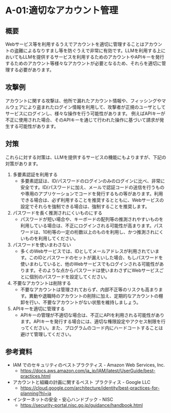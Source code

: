 # A-01:適切なアカウント管理
## 概要
Webサービス等を利用するうえでアカウントを適切に管理することはアカウントの盗難によるなりすまし等を防ぐうえで非常に有効です。LLMを利用する上においてもLLMを提供するサービスを利用するためのアカウントやAPIキーを発行するためのアカウント等様々なアカウントが必要となるため、それらを適切に管理する必要があります。

## 攻撃例
アカウントに関する攻撃は、他所で漏れたアカウント情報や、フィッシングやマルウェアにより盗まれたログイン情報を利用して、攻撃者が正規のユーザとしてサービスにログインし、様々な操作を行う可能性があります。
例えばAPIキーが不正に使用された場合、そのAPIキーを通じて行われた操作に基づいて請求が発生する可能性があります。

## 対策
これらに対する対策は、LLMを提供するサービスの機能にもよりますが、下記の対策があります。
1. 多要素認証を利用する
   *  多要素認証は、ID/パスワードのログインのみのログインに比べ、非常に安全です。ID/パスワードに加え、メールで認証コードの送信を行うものや専用のアプリケーションでコードを発行するもの等があります。利用できる場合は、必ず利用することを推奨するとともに、Webサービスの設定でそれらを強制できる場合は、強制することを推奨します。
2. パスワードを長く推測されにくいものにする
   * パスワードが短い場合や、キーボードの配列等の推測されやすいものを利用している場合は、不正にログインされる可能性が高まります。パスワードは、10桁等の一定の桁数以上のものを利用し、かつ推測されにくいものを利用してください。  
3. パスワードを使いまわさない
   * 多くのWebサービスでは、IDとしてメールアドレスが利用されています。このIDとパスワードのセットが漏えいした場合、もしパスワードを使いまわしていると、他のWebサービスでもログインされる可能性があります。そのような点からパスワードは使いまわさずにWebサービスごとに個別のパスワードを設定してください。
4. 不要なアカウントは削除する
   * 不要なアカウントは管理されておらず、内部不正等のリスクも高まります。異動や退職時のアカウントの削除に加え、定期的なアカウントの棚卸を行い、不要なアカウントがない状態を維持しましょう。
5. APIキーを適切に管理する 
   * APIキーの管理が不適切な場合は、不正にAPIを利用される可能性があります。APIキーを発行する場合には、適切な権限設定やアクセス制限を行ってください。また、プログラムのコード内にハードコートすることは避けて管理してください。  

## 参考資料
* IAM でのセキュリティのベストプラクティス - Amazon Web Services, Inc.
  * https://docs.aws.amazon.com/ja_jp/IAM/latest/UserGuide/best-practices.html
* アカウントと組織の計画に関するベスト プラクティス - Google LLC
  * https://cloud.google.com/architecture/identity/best-practices-for-planning?hl=ja
* インターネットの安全・安心ハンドブック - NISC
  * https://security-portal.nisc.go.jp/guidance/handbook.html  
